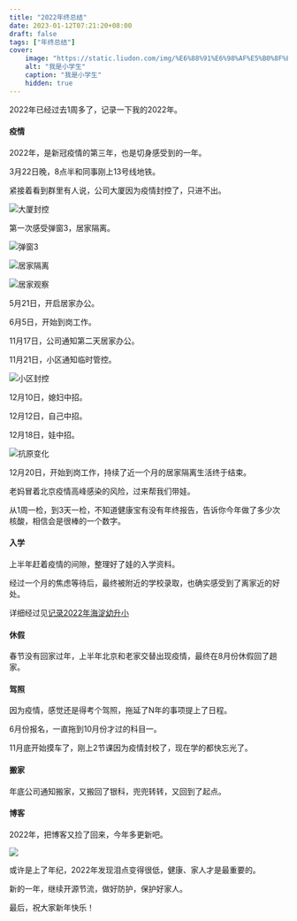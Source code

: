 ```yaml
---
title: "2022年终总结"
date: 2023-01-12T07:21:20+08:00
draft: false
tags: ["年终总结"]
cover:
    image: "https://static.liudon.com/img/%E6%88%91%E6%98%AF%E5%B0%8F%E5%AD%A6%E7%94%9F.jpg"
    alt: "我是小学生"
    caption: "我是小学生"
    hidden: true
---
```


2022年已经过去1周多了，记录一下我的2022年。

#### 疫情

2022年，是新冠疫情的第三年，也是切身感受到的一年。

3月22日晚，8点半和同事刚上13号线地铁。

紧接着看到群里有人说，公司大厦因为疫情封控了，只进不出。

![大厦封控](https://static.liudon.com/img/%E5%A4%A7%E5%8E%A6%E5%B0%81%E6%8E%A7.jpg)

第一次感受弹窗3，居家隔离。

![弹窗3](https://static.liudon.com/img/%E5%BC%B9%E7%AA%973.jpg)

![居家隔离](https://static.liudon.com/img/%E5%B1%85%E5%AE%B6%E8%A7%82%E5%AF%9F.jpg)

![居家观察](https://static.liudon.com/img/%E5%B1%85%E5%AE%B6%E9%9A%94%E7%A6%BB.jpg)

5月21日，开启居家办公。

6月5日，开始到岗工作。

11月17日，公司通知第二天居家办公。

11月21日，小区通知临时管控。

![小区封控](https://static.liudon.com/img/%E5%B0%8F%E5%8C%BA%E5%B0%81%E6%8E%A7.jpg)

12月10日，媳妇中招。

12月12日，自己中招。

12月18日，娃中招。

![抗原变化](https://static.liudon.com/img/%E6%8A%97%E5%8E%9F%E7%BB%93%E6%9E%9C.jpg)

12月20日，开始到岗工作，持续了近一个月的居家隔离生活终于结束。

老妈冒着北京疫情高峰感染的风险，过来帮我们带娃。

从1周一检，到3天一检，不知道健康宝有没有年终报告，告诉你今年做了多少次核酸，相信会是很棒的一个数字。

#### 入学

上半年赶着疫情的间隙，整理好了娃的入学资料。

经过一个月的焦虑等待后，最终被附近的学校录取，也确实感受到了离家近的好处。

详细经过见[记录2022年海淀幼升小](https://liudon.com/posts/%E8%AE%B0%E5%BD%952022%E5%B9%B4%E6%B5%B7%E6%B7%80%E5%B9%BC%E5%8D%87%E5%B0%8F/)

#### 休假

春节没有回家过年，上半年北京和老家交替出现疫情，最终在8月份休假回了趟家。

#### 驾照

因为疫情，感觉还是得考个驾照，拖延了N年的事项提上了日程。

6月份报名，一直拖到10月份才过的科目一。

11月底开始摸车了，刚上2节课因为疫情封校了，现在学的都快忘光了。

#### 搬家

年底公司通知搬家，又搬回了银科，兜兜转转，又回到了起点。

#### 博客
2022年，把博客又捡了回来，今年多更新吧。

![](https://static.liudon.com/img/202301161440442.png)

或许是上了年纪，2022年发现泪点变得很低，健康、家人才是最重要的。

新的一年，继续开源节流，做好防护，保护好家人。

最后，祝大家新年快乐！
